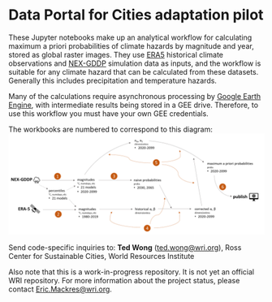 # Data Portal for Cities adaptation pilot
These Jupyter notebooks make up an analytical workflow for calculating maximum a priori probabilities of climate hazards by magnitude and year, stored as global raster images.
They use [ERA5](https://developers.google.com/earth-engine/datasets/catalog/ECMWF_ERA5_DAILY) historical climate observations and [NEX-GDDP](https://developers.google.com/earth-engine/datasets/catalog/NASA_NEX-GDDP) simulation data as inputs, and the workflow is suitable for any climate hazard that can be calculated from these datasets. Generally this includes precipitation and temperature hazards.

Many of the calculations require asynchronous processing by [Google Earth Engine](https://earthengine.google.com/), with intermediate results being stored in a GEE drive. Therefore, to use this workflow you must have your own GEE credentials.

The workbooks are numbered to correspond to this diagram:
![workflow diagram](workflow.png)

Send code-specific inquiries to: **Ted Wong** (ted.wong@wri.org), Ross Center for Sustainable Cities, World Resources Institute

Also note that this is a work-in-progress repository. It is not yet an official WRI repository. For more information about the project status, please contact Eric.Mackres@wri.org.
